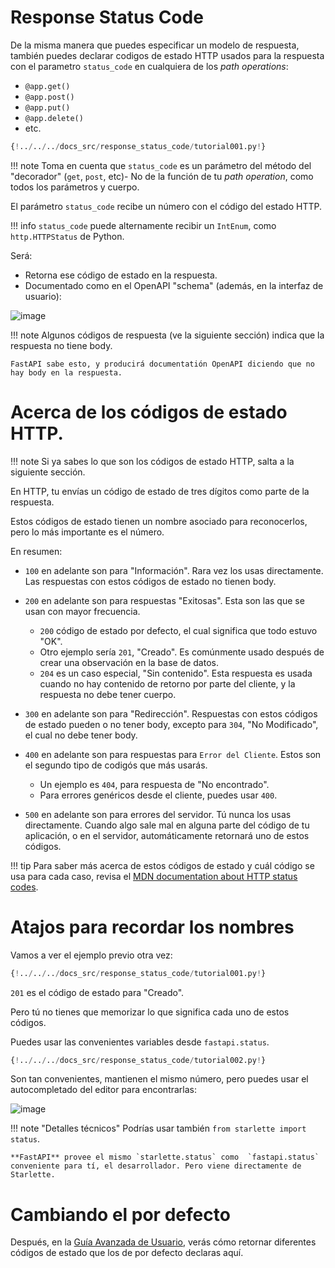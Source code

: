 # Response Status Code

De la misma manera que puedes especificar un modelo de respuesta, también puedes declarar codigos de estado HTTP
usados para la respuesta con el parametro `status_code` en cualquiera de los *path operations*:

- `@app.get()`
- `@app.post()`
- `@app.put()`
- `@app.delete()`
- etc.

```Python hl_lines="6"
{!../../../docs_src/response_status_code/tutorial001.py!}
```

!!! note Toma en cuenta que `status_code` es un parámetro del método del "decorador" (`get`, `post`, etc)-
No de la función de tu *path operation*, como todos los parámetros y cuerpo.


El parámetro `status_code` recibe un número con el código del estado HTTP.

!!! info `status_code` puede alternamente recibir un `IntEnum`, como `http.HTTPStatus` de Python.

Será:

- Retorna ese código de estado en la respuesta.
- Documentado como en el OpenAPI "schema" (además, en la interfaz de usuario):

![image](https://user-images.githubusercontent.com/70811425/194106058-239f3547-e430-4d72-bb61-df7cf8dd2acb.png)


!!! note Algunos códigos de respuesta (ve la siguiente sección) indica que la respuesta no tiene body.

```
FastAPI sabe esto, y producirá documentatión OpenAPI diciendo que no hay body en la respuesta.
```

# Acerca de los códigos de estado HTTP.

!!! note Si ya sabes lo que son los códigos de estado HTTP, salta a la siguiente sección.

En HTTP, tu envías un código de estado de tres dígitos como parte de la respuesta.

Estos códigos de estado tienen un nombre asociado para reconocerlos, pero lo más importante es el número.

En resumen:

 - `100` en adelante son para "Información". Rara vez los usas directamente. Las respuestas con estos códigos de estado no tienen body.
 - `200` en adelante son para respuestas "Exitosas". Esta son las que se usan con mayor frecuencia.
      - `200` código  de estado por defecto, el cual significa que todo estuvo "OK".
      - Otro ejemplo sería `201`, "Creado". Es comúnmente usado después de crear una observación en la base de datos.
      - `204` es un caso especial, "Sin contenido". Esta respuesta es usada cuando no hay contenido de retorno por parte del cliente,
      y la respuesta no debe tener cuerpo.

- `300` en adelante son para "Redirección". Respuestas con estos códigos de estado pueden o no tener body, excepto para `304`, "No Modificado",
  el cual no debe tener body.

- `400` en adelante son para respuestas para `Error del Cliente`. Estos son el segundo tipo de codigós que más usarás.
     - Un ejemplo es `404`, para respuesta de "No encontrado".
     - Para errores genéricos desde el cliente, puedes usar `400`.

- `500` en adelante son para errores del servidor. Tú nunca los usas directamente. Cuando algo sale mal en alguna parte del código de tu aplicación,
  o en el servidor, automáticamente retornará uno de estos códigos.

!!! tip Para saber más acerca de estos códigos de estado y cuál código se usa para cada caso, revisa el
[MDN documentation about HTTP status codes](https://developer.mozilla.org/en-US/docs/Web/HTTP/Status).

# Atajos para recordar los nombres

Vamos a ver el ejemplo previo otra vez:

```Python hl_lines="6"
{!../../../docs_src/response_status_code/tutorial001.py!}
```

`201` es el código de estado para "Creado".

Pero tú no tienes que memorizar lo que significa cada uno de estos códigos.

Puedes usar las convenientes variables desde `fastapi.status`.

```Python hl_lines="6"
{!../../../docs_src/response_status_code/tutorial002.py!}
```

Son tan convenientes, mantienen el mismo número, pero puedes usar el autocompletado del editor para encontrarlas:

![image](https://user-images.githubusercontent.com/70811425/194105942-a95651b0-fe60-4c3a-b166-999a077886d5.png)

!!! note "Detalles técnicos" Podrías usar también `from starlette import status`.


```
**FastAPI** provee el mismo `starlette.status` como  `fastapi.status`  conveniente para tí, el desarrollador. Pero viene directamente de Starlette.
```

# Cambiando el por defecto

Después, en la [Guía Avanzada de Usuario](https://github.com/carlosm27/fastapi/blob/master/docs/en/docs/advanced/response-change-status-code.md), verás cómo retornar diferentes códigos de estado que los de por defecto declaras aquí.
